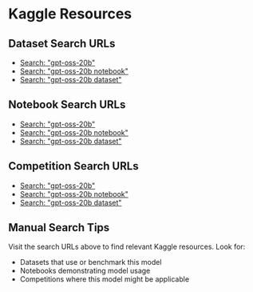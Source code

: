 # Kaggle Resources

## Dataset Search URLs

- [Search: "gpt-oss-20b"](https://www.kaggle.com/search?q=gpt-oss-20b&type=datasets)
- [Search: "gpt-oss-20b notebook"](https://www.kaggle.com/search?q=gpt-oss-20b%20notebook&type=datasets)
- [Search: "gpt-oss-20b dataset"](https://www.kaggle.com/search?q=gpt-oss-20b%20dataset&type=datasets)

## Notebook Search URLs

- [Search: "gpt-oss-20b"](https://www.kaggle.com/search?q=gpt-oss-20b&type=notebooks)
- [Search: "gpt-oss-20b notebook"](https://www.kaggle.com/search?q=gpt-oss-20b%20notebook&type=notebooks)
- [Search: "gpt-oss-20b dataset"](https://www.kaggle.com/search?q=gpt-oss-20b%20dataset&type=notebooks)

## Competition Search URLs

- [Search: "gpt-oss-20b"](https://www.kaggle.com/search?q=gpt-oss-20b&type=competitions)
- [Search: "gpt-oss-20b notebook"](https://www.kaggle.com/search?q=gpt-oss-20b%20notebook&type=competitions)
- [Search: "gpt-oss-20b dataset"](https://www.kaggle.com/search?q=gpt-oss-20b%20dataset&type=competitions)

## Manual Search Tips

Visit the search URLs above to find relevant Kaggle resources. Look for:
- Datasets that use or benchmark this model
- Notebooks demonstrating model usage
- Competitions where this model might be applicable

